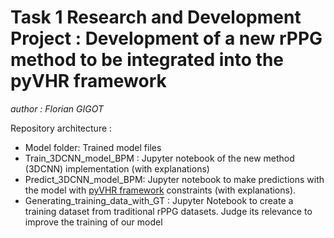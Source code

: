 # Task 1 Research and Development Project : Development of a new rPPG method to be integrated into the pyVHR framework

<em> author : Florian GIGOT </em>

Repository architecture :
* Model folder: Trained model files
* Train_3DCNN_model_BPM : Jupyter notebook of the new method (3DCNN) implementation (with explanations)
* Predict_3DCNN_model_BPM: Jupyter notebook to make predictions with the model with [pyVHR framework](https://github.com/phuselab/pyVHR) constraints (with explanations).
* Generating_training_data_with_GT : Jupyter Notebook to create a training dataset from traditional rPPG datasets. Judge its relevance to improve the training of our model
